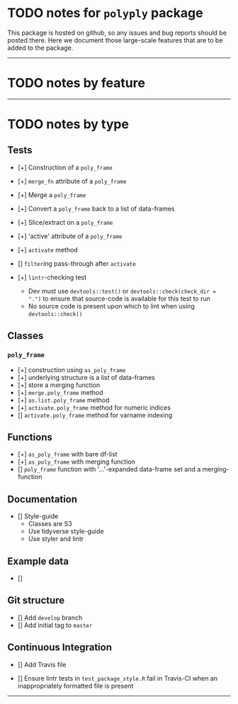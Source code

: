 # TODO notes for `polyply` package

This package is hosted on github, so any issues and bug reports should be
posted there. Here we document those large-scale features that are to be added
to the package.

----

# TODO notes by feature

----

# TODO notes by type

## Tests

- [+] Construction of a `poly_frame`
- [+] `merge_fn` attribute of a `poly_frame`
- [+] Merge a `poly_frame`
- [+] Convert a `poly_frame` back to a list of data-frames
- [+] Slice/extract on a `poly_frame`
- [+] 'active' attribute of a `poly_frame`
- [+] `activate` method
- [] `filter`ing pass-through after `activate`

- [+] `lintr`-checking test
    - Dev must use `devtools::test()` or `devtools::check(check_dir = ".")` to
      ensure that source-code is available for this test to run
    - No source code is present upon which to lint when using
      `devtools::check()`

## Classes

### `poly_frame`

- [+] construction using `as_poly_frame`
- [+] underlying structure is a list of data-frames
- [+] store a merging function
- [+] `merge.poly_frame` method
- [+] `as.list.poly_frame` method
- [+] `activate.poly_frame` method for numeric indices
- [] `activate.poly_frame` method for varname indexing

## Functions

- [+] `as_poly_frame` with bare df-list
- [+] `as_poly_frame` with merging function
- [] `poly_frame` function with '...'-expanded data-frame set and a
  merging-function

## Documentation

- [] Style-guide
    - Classes are S3
    - Use tidyverse style-guide
    - Use styler and lintr

## Example data

- []

## Git structure

- [] Add `develop` branch
- [] Add initial tag to `master`

## Continuous Integration

- [] Add Travis file

- [] Ensure lintr tests in `test_package_style.R` fail in Travis-CI when an
  inappropriately formatted file is present

----
